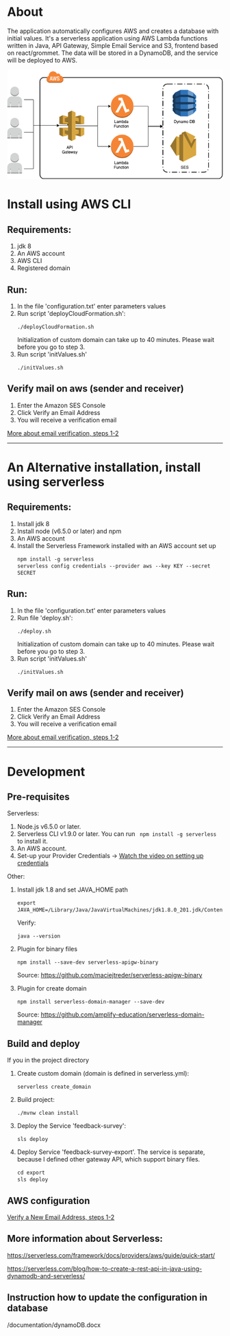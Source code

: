 # About
The application automatically configures AWS and creates a database with initial values.
It's a serverless application using AWS Lambda functions written in Java, API Gateway, Simple Email Service and S3, frontend based on react/grommet.
The data will be stored in a DynamoDB, and the service will be deployed to AWS.

![AWS diagram](documentation/aws-diagram.png?raw=true "AWS diagram")


# Install using AWS CLI
## Requirements:
1. jdk 8
2. An AWS account
3. AWS CLI
4. Registered domain

## Run:
1. In the file 'configuration.txt' enter parameters values
2. Run script 'deployCloudFormation.sh':
   ```
   ./deployCloudFormation.sh
   ```
   Initialization of custom domain can take up to 40 minutes. Please wait before you go to step 3.
3. Run script 'initValues.sh'
   ```
   ./initValues.sh
   ```

## Verify mail on aws (sender and receiver)
1. Enter the Amazon SES Console
2. Click Verify an Email Address
3. You will receive a verification email

[More about email verification, steps 1-2](https://aws.amazon.com/getting-started/tutorials/send-an-email/)

------------------------------------------------------------------------------------------------------------------------

# An Alternative installation, install using serverless 
## Requirements:
1. Install jdk 8
2. Install node (v6.5.0 or later) and npm
3. An AWS account
4. Install the Serverless Framework installed with an AWS account set up
   ```
   npm install -g serverless
   serverless config credentials --provider aws --key KEY --secret SECRET
   ```

## Run:
1. In the file 'configuration.txt' enter parameters values
2. Run file 'deploy.sh':
   ```
   ./deploy.sh
   ```
    Initialization of custom domain can take up to 40 minutes. Please wait before you go to step 3.
3. Run script 'initValues.sh'
   ```
   ./initValues.sh
   ```

## Verify mail on aws (sender and receiver)
1. Enter the Amazon SES Console
2. Click Verify an Email Address
3. You will receive a verification email

[More about email verification, steps 1-2](https://aws.amazon.com/getting-started/tutorials/send-an-email/)


------------------------------------------------------------------------------------------------------------------------

# Development 
## Pre-requisites

Serverless:
1. Node.js v6.5.0 or later.
2. Serverless CLI v1.9.0 or later. You can run ``` npm install -g serverless``` to install it.
3. An AWS account. 
4. Set-up your Provider Credentials -> [Watch the video on setting up credentials](https://www.youtube.com/watch?v=KngM5bfpttA)

Other:
1. Install jdk 1.8 and set JAVA_HOME path
    ```
    export JAVA_HOME=/Library/Java/JavaVirtualMachines/jdk1.8.0_201.jdk/Contents/Home
    ```
    
    Verify:
    ```
    java --version
    ```
    
2. Plugin for binary files
    ```
    npm install --save-dev serverless-apigw-binary
    ```
    Source: https://github.com/maciejtreder/serverless-apigw-binary
    
3. Plugin for create domain
    ```
    npm install serverless-domain-manager --save-dev
    ```
    Source: https://github.com/amplify-education/serverless-domain-manager
    
## Build and deploy
If you in the project directory
1. Create custom domain (domain is defined in serverless.yml):
    ```
    serverless create_domain
    ```
2. Build project:
    ```
    ./mvnw clean install
    ```
3. Deploy the Service 'feedback-survey':
    ```
    sls deploy
    ```
4. Deploy Service 'feedback-survey-export'. The service is separate, because I defined other gateway API, which support binary files.
    ```
    cd export
    sls deploy
    ```

## AWS configuration 

[Verify a New Email Address, steps 1-2](https://aws.amazon.com/getting-started/tutorials/send-an-email/)

## More information about Serverless:

https://serverless.com/framework/docs/providers/aws/guide/quick-start/

https://serverless.com/blog/how-to-create-a-rest-api-in-java-using-dynamodb-and-serverless/

## Instruction how to update the configuration in database
/documentation/dynamoDB.docx
